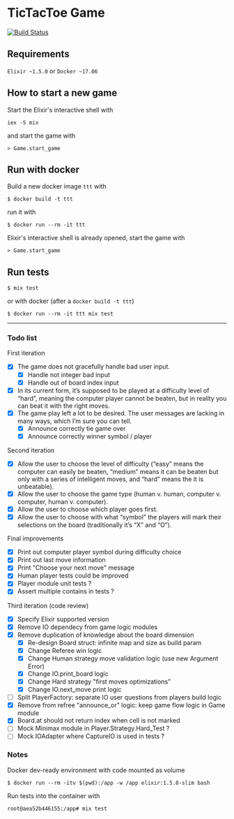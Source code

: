 # TicTacToe Game

[![Build Status](https://travis-ci.org/danielemegna/TicTacToeKata.svg?branch=master)](https://travis-ci.org/danielemegna/TicTacToeKata)

## Requirements

`Elixir ~1.5.0`
or
`Docker ~17.06`

## How to start a new game

Start the Elixir's interactive shell with
```
iex -S mix
```
and start the game with
```
> Game.start_game
```

## Run with docker

Build a new docker image `ttt` with
```
$ docker build -t ttt
```
run it with
```
$ docker run --rm -it ttt
```
Elixir's interactive shell is already opened,
start the game with
```
> Game.start_game
```

## Run tests

```
$ mix test
```
or with docker (after a `docker build -t ttt`)
```
$ docker run --rm -it ttt mix test
```

_________

### Todo list

First iteration
- [x] The game does not gracefully handle bad user input.
  - [x] Handle not integer bad input
  - [x] Handle out of board index input
- [x] In its current form, it’s supposed to be played at a difficulty level of “hard”, meaning the computer player cannot be beaten, but in reality you can beat it with the right moves.
- [x] The game play left a lot to be desired. The user messages are lacking in many ways, which I’m sure you can tell.
  - [x] Announce correctly tie game over
  - [x] Announce correctly winner symbol / player

Second iteration
- [x] Allow the user to choose the level of difficulty (“easy” means the computer can easily be beaten, “medium” means it can be beaten but only with a series of intelligent moves, and “hard” means the it is unbeatable).
- [x] Allow the user to choose the game type (human v. human, computer v. computer, human v. computer).
- [x] Allow the user to choose which player goes first.
- [x] Allow the user to choose with what “symbol” the players will mark their selections on the board (traditionally it’s “X” and “O”).

Final improvements
- [x] Print out computer player symbol during difficulty choice
- [x] Print out last move information
- [x] Print "Choose your next move" message
- [x] Human player tests could be improved
- [x] Player module unit tests ?
- [x] Assert multiple contains in tests ?

Third iteration (code review)
- [x] Specify Elixir supported version
- [x] Remove IO dependecy from game logic modules
- [x] Remove duplication of knowledge about the board dimension
  - [x] Re-design Board struct: infinite map and size as build param
  - [x] Change Referee win logic
  - [x] Change Human strategy move validation logic (use new Argument Error)
  - [x] Change IO.print_board logic
  - [x] Change Hard strategy "first moves optimizations"
  - [x] Change IO.next_move print logic
- [ ] Split PlayerFactory: separate IO user questions from players build logic
- [x] Remove from refree "announce_or" logic: keep game flow logic in Game module
- [x] Board.at should not return index when cell is not marked
- [ ] Mock Minimax module in Player.Strategy.Hard_Test ?
- [ ] Mock IOAdapter where CaptureIO is used in tests ?

### Notes

Docker dev-ready environment with code mounted as volume
```
$ docker run --rm -itv $(pwd):/app -w /app elixir:1.5.0-slim bash
```

Run tests into the container with
```
root@aea52b446155:/app# mix test
```
